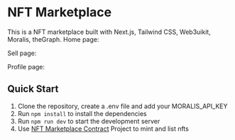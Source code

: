 # NFT Marketplace
  This is a NFT marketplace built with Next.js, Tailwind CSS, Web3uikit, Moralis, theGraph.
  Home page:

  Sell page:

  Profile page:


## Quick Start

1. Clone the repository, create a .env file and add your MORALIS_API_KEY
2. Run `npm install` to install the dependencies
3. Run `npm run dev` to start the development server
4. Use [NFT Marketplace Contract](https://github.com/William-02-02/NFT-Marketplace-contract) Project to mint and list nfts



